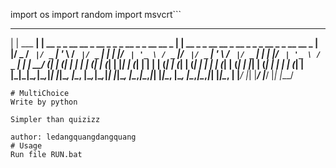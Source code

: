 import os
import random
import msvcrt```
 _          _                                                     _                                                 
| | ___  __| | __ _ _ __   __ _  __ _ _   _  __ _ _ __   __ _  __| | __ _ _ __   __ _  __ _ _   _  __ _ _ __   __ _ 
| |/ _ \/ _` |/ _` | '_ \ / _` |/ _` | | | |/ _` | '_ \ / _` |/ _` |/ _` | '_ \ / _` |/ _` | | | |/ _` | '_ \ / _` |
| |  __/ (_| | (_| | | | | (_| | (_| | |_| | (_| | | | | (_| | (_| | (_| | | | | (_| | (_| | |_| | (_| | | | | (_| |
|_|\___|\__,_|\__,_|_| |_|\__, |\__, |\__,_|\__,_|_| |_|\__, |\__,_|\__,_|_| |_|\__, |\__, |\__,_|\__,_|_| |_|\__, |
                          |___/    |_|                  |___/                   |___/    |_|                  |___/ 

```
# MultiChoice
Write by python

Simpler than quizizz

author: ledangquangdangquang
# Usage
Run file RUN.bat
